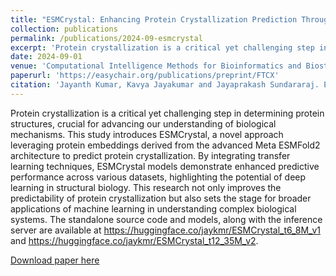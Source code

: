 ```yaml
---
title: "ESMCrystal: Enhancing Protein Crystallization Prediction Through Protein Embeddings"
collection: publications
permalink: /publications/2024-09-esmcrystal
excerpt: 'Protein crystallization is a critical yet challenging step in determining protein structures, crucial for advancing our understanding of biological mechanisms. This study introduces ESMCrystal, a novel approach leveraging protein embeddings derived from the advanced Meta ESMFold2 architecture to predict protein crystallization. By integrating transfer learning techniques, ESMCrystal models demonstrate enhanced predictive performance across various datasets, highlighting the potential of deep learning in structural biology. This research not only improves the predictability of protein crystallization but also sets the stage for broader applications of machine learning in understanding complex biological systems. The standalone source code and models, along with the inference server are available at https://huggingface.co/jaykmr/ESMCrystal_t6_8M_v1 and https://huggingface.co/jaykmr/ESMCrystal_t12_35M_v2.'
date: 2024-09-01
venue: 'Computational Intelligence Methods for Bioinformatics and Biostatistics (CIBB)'
paperurl: 'https://easychair.org/publications/preprint/FTCX'
citation: 'Jayanth Kumar, Kavya Jayakumar and Jayaprakash Sundararaj. ESMCrystal: Enhancing Protein Crystallization Prediction Through Protein Embeddings. Computational Intelligence Methods for Bioinformatics and Biostatistics (CIBB) 2024.'
---
```

Protein crystallization is a critical yet challenging step in determining protein structures, crucial for advancing our understanding of biological mechanisms. This study introduces ESMCrystal, a novel approach leveraging protein embeddings derived from the advanced Meta ESMFold2 architecture to predict protein crystallization. By integrating transfer learning techniques, ESMCrystal models demonstrate enhanced predictive performance across various datasets, highlighting the potential of deep learning in structural biology. This research not only improves the predictability of protein crystallization but also sets the stage for broader applications of machine learning in understanding complex biological systems. The standalone source code and models, along with the inference server are available at https://huggingface.co/jaykmr/ESMCrystal_t6_8M_v1 and https://huggingface.co/jaykmr/ESMCrystal_t12_35M_v2.

[Download paper here](https://easychair.org/publications/preprint/FTCX/open)